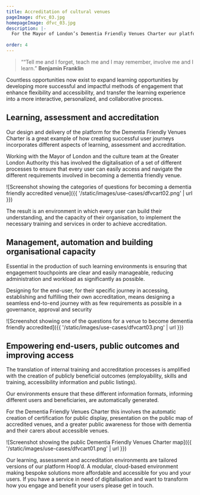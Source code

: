 ```yaml
---
title: Accreditation of cultural venues
pageImage: dfvc_03.jpg
homepageImage: dfvc_03.jpg
description: |-
  For the Mayor of London’s Dementia Friendly Venues Charter our platform Hoop'd delivers a self-service platform for venues and organisations to achieve accreditation and a secure environment for the Greater London Authority to administrate the charter.
 
order: 4
---
```




> ““Tell me and I forget, teach me and I may remember, involve me and I learn.”
> **Benjamin Franklin**

Countless opportunities now exist to expand learning opportunities by developing more successful and impactful methods of engagement that enhance flexibility and accessibility, and transfer the learning experience into a more interactive, personalized, and collaborative process. 

Learning, assessment and accreditation
-----------------------------------------------------------------------------------------------------

Our design and delivery of the platform for the Dementia Friendly Venues Charter is a great example of how creating successful user journeys incorporates different aspects of learning, assessment and accreditation. 

Working with the Mayor of London and the culture team at the Greater London Authority this has involved the digitalisation of a set of different processes to ensure that every user can easily access and navigate the different requirements involved in becoming a dementia friendly venue. 

![Screenshot showing the categories of questions for becoming a dementia friendly accredited venue]({{ '/static/images/use-cases/dfvcart02.png' | url }})

The result is an environment in which every user can build their understanding, and the capacity of their organisation, to implement the necessary training and services in order to achieve accreditation. 

Management, automation and building organisational capacity 
-----------------------------------------------------------------------------------------------------

Essential in the production of such learning environments is ensuring that engagement touchpoints are clear and easily manageable, reducing administration and workload as significantly as possible. 

Designing for the end-user, for their specific journey in accessing, establishing and fulfilling their own accreditation, means designing a seamless end-to-end journey with as few requirements as possible in a governance, approval and security

![Screenshot showing one of the questions for a venue to become dementia friendly accredited]({{ '/static/images/use-cases/dfvcart03.png' | url }})

Empowering end-users, public outcomes and improving access
-----------------------------------------------------------------------------------------------------

The translation of internal training and accreditation processes is amplified with the creation of publicly beneficial outcomes (employability, skills and training, accessibility information and public listings). 

Our environments ensure that these different information formats, informing different users and beneficiaries, are automatically generated. 

For the Dementia Friendly Venues Charter this involves the automatic creation of certification for public display, presentation on the public map of accredited venues, and a greater public awareness for those with dementia and their carers about accessible venues.  

![Screenshot showing the public Dementia Friendly Venues Charter map]({{ '/static/images/use-cases/dfvcart01.png' | url }})

Our learning, assessment and accreditation environments are tailored versions of our platform Hoop’d. A modular, cloud-based environment making bespoke solutions more affordable and accessible for you and your users. If you have a service in need of digitalisation and want to transform how you engage and benefit your users please get in touch.  
